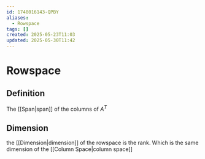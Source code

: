 ```yaml
---
id: 1748016143-QPBY
aliases:
  - Rowspace
tags: []
created: 2025-05-23T11:03
updated: 2025-05-30T11:42
---
```


# Rowspace
## Definition
The [[Span|span]] of the columns of $A^T$
## Dimension
the [[Dimension|dimension]] of the rowspace is the rank. Which is the same dimension of the [[Column Space|column space]]
